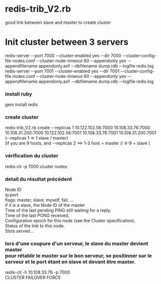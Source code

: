 # redis-trib_V2.rb
good link between slave and master to create cluster

# Init cluster between 3 servers
redis-server --port 7000 --cluster-enabled yes --dir 7000 --cluster-config-file nodes.conf --cluster-node-timeout 60 --appendonly yes --appendfilename appendonly.aof --dbfilename dump.rdb --logfile redis.log </br>
redis-server --port 7001 --cluster-enabled yes --dir 7001 --cluster-config-file nodes.conf --cluster-node-timeout 60 --appendonly yes --appendfilename appendonly.aof --dbfilename dump.rdb --logfile redis.log </br>

### install ruby
gem install redis

### create cluster
redis-trib_V2.rb create --replicas 1  10.122.102.56:7000 10.108.33.76:7000 10.108.31.200:7000 10.122.102.56:7001 10.108.33.76:7001 10.108.31.200:7001 </br>
(--replicas 1 => 1 slave / master)</br>
(if you are 9 hosts, and --replicas 2 ==> 1-3 host = master // 4-9 = slave )

### vérification du cluster
redis-cli -p 7000 cluster nodes

### detail du résultat précédent
Node ID </br>
ip:port </br>
flags: master, slave, myself, fail, ... </br>
if it is a slave, the Node ID of the master </br>
Time of the last pending PING still waiting for a reply. </br>
Time of the last PONG received. </br>
Configuration epoch for this node (see the Cluster specification). </br>
Status of the link to this node. </br>
Slots served...

### lors d'une coupure d'un serveur, le slave du master devient master </br> pour rétablir le master sur le bon serveur, se positinner sur le serveur et le port étant en slave et devant être master.
redis-cli -h 10.108.33.76 -p 7000 </br>
CLUSTER FAILOVER FORCE
